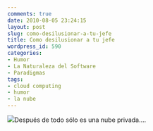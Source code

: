 ```yaml
---
comments: true
date: 2010-08-05 23:24:15
layout: post
slug: como-desilusionar-a-tu-jefe
title: Como desilusionar a tu jefe
wordpress_id: 590
categories:
- Humor
- La Naturaleza del Software
- Paradigmas
tags:
- cloud computing
- humor
- la nube
---
```


[![](http://www.lnds.net/blog/wp-content/uploads/2010/08/6a00d8341d3df553ef0133f2a7bef5970b-800wi-723x1024.jpg)](http://www.lnds.net/blog/wp-content/uploads/2010/08/6a00d8341d3df553ef0133f2a7bef5970b-800wi.jpg)Después de todo sólo es una nube privada....
